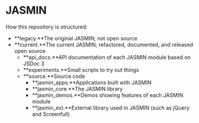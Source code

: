 JASMIN
======

How this repository is structured:
* **legacy.**The original JASMIN; not open source
* **current.**The current JASMIN; refactored, documented, and released open source
  * **api_docs.**API documentation of each JASMIN module based on JSDoc 3
  * **experiments.**Small scripts to try out things
  * **source.**Source code
    * **jasmin_apps.**Applications built with JASMIN
    * **jasmin_core.**The JASMIN library
    * **jasmin_demos.**Demos showing features of each JASMIN module
    * **jasmin_ext.**External library used in JASMIN (such as jQuery and Screenfull)
